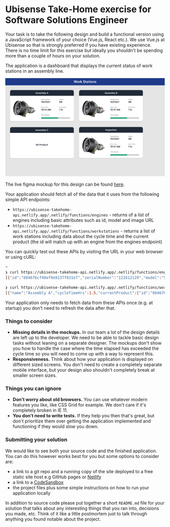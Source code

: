 # Ubisense Take-Home exercise for Software Solutions Engineer 

Your task is to take the following design and build a functional version using a JavaScript framework of your choice (Vue.js, React etc.). We use Vue.js at Ubisense so that is strongly preferred if you have existing experience. 
There is no time limit for this exercise but ideally you shouldn't be spending more than a couple of hours on your solution. 


The application is a dashboard that displays the current status of work stations in an assembly line.

![](screenshot.png)

The live figma mockup for this design can be found [here](https://www.figma.com/file/X2F7lcU7AazcHxWc7OlPX4/Ubisense-Take-Home-Exercise?node-id=0%3A1).

Your application should fetch all of the data that it uses from the following simple API endpoints:
* `https://ubisense-takehome-api.netlify.app/.netlify/functions/engines` - returns of a list of engines including basic attributes such as id, model and image URL
* `https://ubisense-takehome-api.netlify.app/.netlify/functions/workstations` - returns a list of work stations including data about the cycle time and the current product (the id will match up with an engine from the engines endpoint)

You can quickly test out these APIs by visiting the URL in your web browser or using cURL:

```bash
~
❯ curl https://ubisense-takehome-api.netlify.app/.netlify/functions/engines
[{"id":"604676cf40ef9e9137f831e7","serialNumber":"121612129","model":"5R","image":"https://i.postimg.cc/MKbJTkrx/5R.jpg"},{"id":"60467703c7e7ca6bca3b598c","serialNumber":"342612171","model":"2R","image":"https://i.postimg.cc/RVzz4CdX/2R.jpg"},{"id":"6046770b70a8ffd3e95e7dc8","serialNumber":"9232842345","model":"8R","image":"https://i.postimg.cc/cLxytDV3/8R.png"},{"id":"604677132b5381c3d19a0dcc","serialNumber":"784213414","model":"5R","image":"https://i.postimg.cc/MKbJTkrx/5R.jpg"},{"id":"6046771b40c3fce9a6f8c11f","serialNumber":"4315112123","model":"2R","image":"https://i.postimg.cc/RVzz4CdX/2R.jpg"}]%
```

```bash
❯ curl https://ubisense-takehome-api.netlify.app/.netlify/functions/workstations
[{"name":"Assembly A","cycleTimeHrs":1.5,"currentProduct":{"id":"604676cf40ef9e9137f831e7","entryTime":1615229929818}},{"name":"Assembly B","cycleTimeHrs":1,"currentProduct":{"id":"604676cf40ef9e9137f831e7","entryTime":1615230589818}},{"name":"Assembly C","cycleTimeHrs":2,"currentProduct":null},{"name":"Inspection","cycleTimeHrs":0.5,"currentProduct":{"id":"604676cf40ef9e9137f831e7","entryTime":1615231489818}}]%
```

Your application only needs to fetch data from these APIs once (e.g. at startup) you don't need to refresh the data after that.

### Things to consider

- **Missing details in the mockups.** In our team a lot of the design details are left up to the developer. We need to be able to tackle basic design tasks without leaning on a separate designer. The mockups don't show you how to handle the case where the time elapsed has exceeded the cycle time so you will need to come up with a way to represent this.
- **Responsiveness.** Think about how your application is displayed on different sized screens. You don't need to create a completely separate mobile interface, but your design also shouldn't completely break at smaller screen sizes.

### Things you can ignore

- **Don't worry about old browsers.** You can use whatever modern features you like, like CSS Grid for example. We don't care if it's completely broken in IE 11.
- **You don't need to write tests.** If they help you then that's great, but don't prioritize them over getting the application implemented and functioning if they would slow you down.

### Submitting your solution

We would like to see both your source code and the finished application. You can do this however works best for you but some options to consider are:

- a link to a git repo and a running copy of the site deployed to a free static site host e.g GitHub pages or [Netlify](https://www.netlify.com/)
- a link to a [CodeSandbox](https://codesandbox.io/)
- the project files plus some simple instructions on how to run your application locally

In addition to source code please put together a short `README.md` file for your solution that talks about any interesting things that you ran into, decisions you made, etc. Think of it like a little postmortem just to talk through anything you found notable about the project. 
